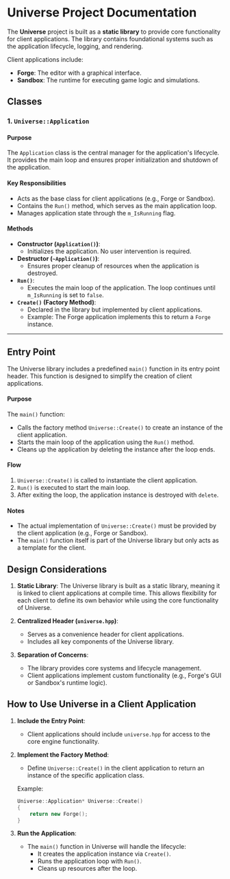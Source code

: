 # Universe Project Documentation

The **Universe** project is built as a **static library** to provide core functionality for client applications. The library contains foundational systems such as the application lifecycle, logging, and rendering.

Client applications include:
- **Forge**: The editor with a graphical interface.
- **Sandbox**: The runtime for executing game logic and simulations.

## **Classes**

### 1. `Universe::Application`
#### Purpose
The `Application` class is the central manager for the application's lifecycle. It provides the main loop and ensures proper initialization and shutdown of the application.

#### Key Responsibilities
- Acts as the base class for client applications (e.g., Forge or Sandbox).
- Contains the `Run()` method, which serves as the main application loop.
- Manages application state through the `m_IsRunning` flag.

#### Methods
- **Constructor (`Application()`)**:
  - Initializes the application. No user intervention is required.
- **Destructor (`~Application()`)**:
  - Ensures proper cleanup of resources when the application is destroyed.
- **`Run()`**:
  - Executes the main loop of the application. The loop continues until `m_IsRunning` is set to `false`.
- **`Create()` (Factory Method)**:
  - Declared in the library but implemented by client applications.
  - Example: The Forge application implements this to return a `Forge` instance.

---

## **Entry Point**
The Universe library includes a predefined `main()` function in its entry point header. This function is designed to simplify the creation of client applications.

#### Purpose
The `main()` function:
- Calls the factory method `Universe::Create()` to create an instance of the client application.
- Starts the main loop of the application using the `Run()` method.
- Cleans up the application by deleting the instance after the loop ends.

#### Flow
1. `Universe::Create()` is called to instantiate the client application.
2. `Run()` is executed to start the main loop.
3. After exiting the loop, the application instance is destroyed with `delete`.

#### Notes
- The actual implementation of `Universe::Create()` must be provided by the client application (e.g., Forge or Sandbox).
- The `main()` function itself is part of the Universe library but only acts as a template for the client.

## **Design Considerations**
1. **Static Library**: The Universe library is built as a static library, meaning it is linked to client applications at compile time. This allows flexibility for each client to define its own behavior while using the core functionality of Universe.

2. **Centralized Header (`universe.hpp`)**:
   - Serves as a convenience header for client applications.
   - Includes all key components of the Universe library.

3. **Separation of Concerns**:
   - The library provides core systems and lifecycle management.
   - Client applications implement custom functionality (e.g., Forge's GUI or Sandbox's runtime logic).

## **How to Use Universe in a Client Application**
1. **Include the Entry Point**:
   - Client applications should include `universe.hpp` for access to the core engine functionality.
2. **Implement the Factory Method**:
   - Define `Universe::Create()` in the client application to return an instance of the specific application class.

   Example:
   ```cpp
   Universe::Application* Universe::Create()
   {
       return new Forge();
   }
   ```
3. **Run the Application**:
   - The `main()` function in Universe will handle the lifecycle:
     - It creates the application instance via `Create()`.
     - Runs the application loop with `Run()`.
     - Cleans up resources after the loop.
